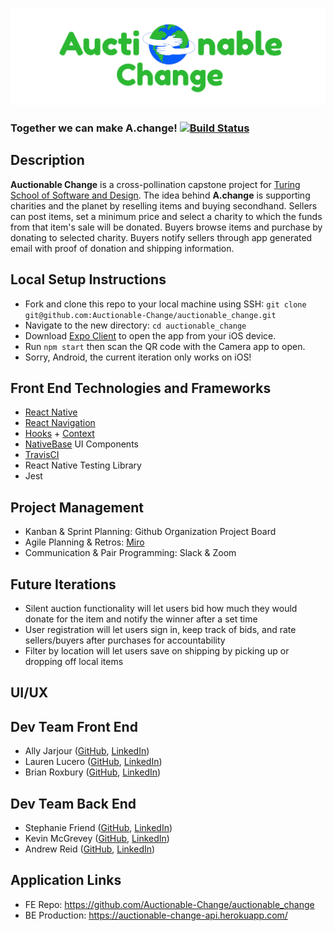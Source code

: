 ![Auctionable Change](assets/stacked_logo.png)
### Together we can make **A.change**! [![Build Status](https://travis-ci.org/Auctionable-Change/auctionable_change.svg?branch=master)](https://travis-ci.org/Auctionable-Change/auctionable_change)

##  Description
**Auctionable Change** is a cross-pollination capstone project for [Turing School of Software and Design](https://turing.io/).
The idea behind **A.change** is supporting charities and the planet by reselling items and buying secondhand.
Sellers can post items, set a minimum price and select a charity to which the funds from that item's sale will be donated. 
Buyers browse items and purchase by donating to selected charity. 
Buyers notify sellers through app generated email with proof of donation and shipping information.

## Local Setup Instructions
- Fork and clone this repo to your local machine using SSH: `git clone git@github.com:Auctionable-Change/auctionable_change.git`
- Navigate to the new directory: `cd auctionable_change`
- Download [Expo Client](https://expo.io/tools#client) to open the app from your iOS device.
- Run `npm start` then scan the QR code with the Camera app to open.
- Sorry, Android, the current iteration only works on iOS!

## Front End Technologies and Frameworks
- [React Native](https://reactnative.dev/)
- [React Navigation](https://reactnavigation.org/)
- [Hooks](https://reactjs.org/docs/hooks-intro.html) + [Context](https://reactjs.org/docs/context.html)
- [NativeBase](https://nativebase.io/) UI Components
- [TravisCI](https://travis-ci.org/Auctionable-Change/auctionable_change)
- React Native Testing Library
- Jest

## Project Management
- Kanban & Sprint Planning: Github Organization Project Board
- Agile Planning & Retros: [Miro](https://miro.com/app/board/o9J_kpWR55w=/)
- Communication & Pair Programming: Slack & Zoom

## Future Iterations
- Silent auction functionality will let users bid how much they would donate for the item and notify the winner after a set time
- User registration will let users sign in, keep track of bids, and rate sellers/buyers after purchases for accountability
- Filter by location will let users save on shipping by picking up or dropping off local items

## UI/UX

## Dev Team Front End
 - Ally Jarjour ([GitHub](https://github.com/allyjarjour), [LinkedIn](https://www.linkedin.com/in/allyjarjour/))
 - Lauren Lucero ([GitHub](https://github.com/laurenlucero), [LinkedIn](https://www.linkedin.com/in/lauren-codes/))
 - Brian Roxbury ([GitHub](https://github.com/broxbury), [LinkedIn](https://www.linkedin.com/in/brianroxbury/))

## Dev Team Back End
 - Stephanie Friend ([GitHub](https://github.com/StephanieFriend), [LinkedIn](https://www.linkedin.com/in/s-friend/))
 - Kevin McGrevey ([GitHub](https://github.com/kmcgrevey), [LinkedIn](www.linkedin.com/in/‎kevin-mcgrevey‎-8660958/))
 - Andrew Reid ([GitHub](https://github.com/reid-andrew), [LinkedIn](https://www.linkedin.com/in/reida/))

## Application Links
- FE Repo: https://github.com/Auctionable-Change/auctionable_change
- BE Production: https://auctionable-change-api.herokuapp.com/

